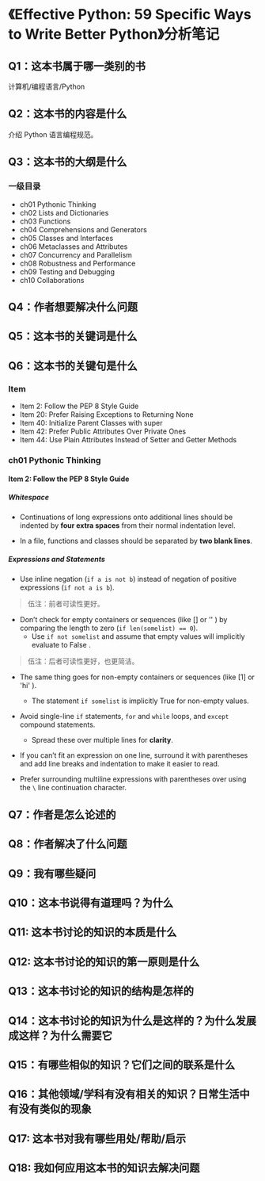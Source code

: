 # 《Effective Python: 59 Specific Ways to Write Better Python》分析笔记

## Q1：这本书属于哪一类别的书

计算机/编程语言/Python

## Q2：这本书的内容是什么

介绍 Python 语言编程规范。

## Q3：这本书的大纲是什么

### 一级目录

- ch01 Pythonic Thinking
- ch02 Lists and Dictionaries
- ch03 Functions
- ch04 Comprehensions and Generators
- ch05 Classes and Interfaces
- ch06 Metaclasses and Attributes
- ch07 Concurrency and Parallelism
- ch08 Robustness and Performance
- ch09 Testing and Debugging
- ch10 Collaborations

## Q4：作者想要解决什么问题

## Q5：这本书的关键词是什么

## Q6：这本书的关键句是什么

### Item

- Item 2: Follow the PEP 8 Style Guide
- Item 20: Prefer Raising Exceptions to Returning None
- Item 40: Initialize Parent Classes with super
- Item 42: Prefer Public Attributes Over Private Ones
- Item 44: Use Plain Attributes Instead of Setter and Getter Methods

### ch01 Pythonic Thinking

#### Item 2: Follow the PEP 8 Style Guide

##### Whitespace

- Continuations of long expressions onto additional lines should be indented by **four extra spaces** from their normal indentation level.

- In a file, functions and classes should be separated by **two blank lines**.

##### Expressions and Statements

- Use inline negation (`if a is not b`) instead of negation of positive expressions (`if not a is b`).

> 伍注：前者可读性更好。

- Don’t check for empty containers or sequences (like [] or '' ) by comparing the length to zero (`if len(somelist) == 0`).
  - Use `if not somelist` and assume that empty values will implicitly evaluate to False .

> 伍注：后者可读性更好，也更简洁。

- The same thing goes for non-empty containers or sequences (like [1] or 'hi' ).
  - The statement `if somelist` is implicitly True for non-empty values.

- Avoid single-line `if` statements, `for` and `while` loops, and `except` compound statements.
  - Spread these over multiple lines for **clarity**.

- If you can’t fit an expression on one line, surround it with parentheses and add line breaks and indentation to make it easier to read.

- Prefer surrounding multiline expressions with parentheses over using the `\` line continuation character.

## Q7：作者是怎么论述的

## Q8：作者解决了什么问题

## Q9：我有哪些疑问

## Q10：这本书说得有道理吗？为什么

## Q11: 这本书讨论的知识的本质是什么

## Q12: 这本书讨论的知识的第一原则是什么

## Q13：这本书讨论的知识的结构是怎样的

## Q14：这本书讨论的知识为什么是这样的？为什么发展成这样？为什么需要它

## Q15：有哪些相似的知识？它们之间的联系是什么

## Q16：其他领域/学科有没有相关的知识？日常生活中有没有类似的现象

## Q17: 这本书对我有哪些用处/帮助/启示

## Q18: 我如何应用这本书的知识去解决问题

